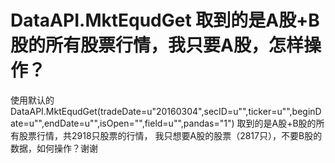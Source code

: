 # DataAPI.MktEqudGet 取到的是A股+B股的所有股票行情，我只要A股，怎样操作？

使用默认的
DataAPI.MktEqudGet(tradeDate=u"20160304",secID=u"",ticker=u"",beginDate=u"",endDate=u"",isOpen="",field=u"",pandas="1")
取到的是A股+B股的所有股票行情，共2918只股票的行情，
我只想要A股的股票（2817只），不要B股的数据，如何操作？谢谢